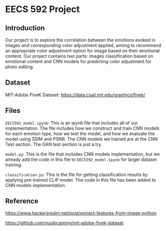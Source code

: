 # EECS 592 Project

## Introduction

Our project is to explore the correlation between the emotions evoked in images and corresponding color adjustment applied, aiming to recommend an appropriate color adjustment option for image based on their emotional content. Our project contains two parts: images classification based on emotional content and CNN models for predicting color adjustment for photo editing.

## Dataset

MIT-Adobe FiveK Dataset: https://data.csail.mit.edu/graphics/fivek/

## Files

`EECS592_model.ipynb`: This is an ipynb file that includes all of our implementation. The file includes how we construct and train CNN models for each emotion type, how we test the model, and how we evaluate the model using SSIM and PSNR. The CNN models we trained are at the CNN Test section. The GAN test section is just a try.

`model.py`: This is the file that includes CNN models implementation, but we already add the code in this file to `EECS592_model.ipynb` for larger dataset training.

`classification.py`: This is the file for getting classification results by applying pre-trained CLIP model. The code in this file has been added to CNN models implementation.

## Reference

https://www.hackersrealm.net/post/extract-features-from-image-python

https://github.com/yuukicammy/mit-adobe-fivek-dataset
